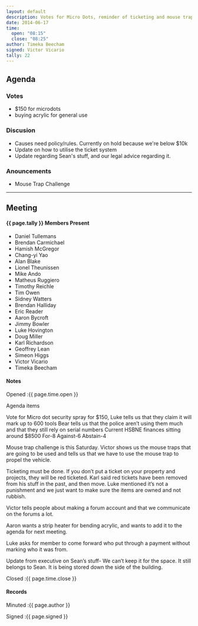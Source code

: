 ```yaml
---
layout: default
description: Votes for Micro Dots, reminder of ticketing and mouse trap challenge
date: 2014-06-17
time:
  open: "08:15"
  close: "08:25"
author: Timeka Beecham
signed: Victor Vicario
tally: 22
---
```


## Agenda

### Votes
* $150 for microdots
* buying acrylic for general use

### Discusion
* Causes need policy/rules. Currently on hold because we're below $10k
* Update on how to utilise the ticket system
* Update regarding Sean's stuff, and our legal advice regarding it.

### Anouncements
* Mouse Trap Challenge


---

## Meeting

#### {{ page.tally }} Members Present

* Daniel Tullemans
* Brendan Carmichael
* Hamish McGregor
* Chang-yi Yao
* Alan Blake
* Lionel Theunissen
* Mike Ando
* Matheus Ruggiero
* Timothy Reichle
* Tim Owen
* Sidney Watters
* Brendan Halliday
* Eric Reader
* Aaron Bycroft
* Jimmy Bowler
* Luke Hovington
* Doug Miller
* Karl Richardson
* Geoffrey Lean
* Simeon Higgs
* Victor Vicario
* Timeka Beecham

#### Notes

Opened
:{{ page.time.open }}

Agenda items

Vote for Micro dot security spray for $150, 
Luke tells us that they claim it will mark up to 600 tools
Bear tells us that the police aren’t using them much and that they still rely on serial numbers
Current HSBNE finances sitting around $8500
For-8
Against-6
Abstain-4

Mouse trap challenge is this Saturday. Victor shows us the mouse traps that are going to be used and tells us that we have to use the mouse trap to propel the vehicle. 

Ticketing must be done. If you don’t put a ticket on your property and projects, they will be red ticketed. 
Karl said red tickets have been removed from his stuff in the past, and then move. 
Luke mentioned it’s not a punishment and we just want to make sure the items are owned and not rubbish.

Victor tells people about making a forum account and that we communicate on the forums a lot.  

Aaron wants a strip heater for bending acrylic, and wants to add it to the agenda for next meeting.

Luke asks for member to come forward who put through a payment without marking who it was from.

Update from executive on Sean’s stuff- We can’t keep it for the space. It still belongs to Sean. It is being stored down the side of the building.

Closed
:{{ page.time.close }}

#### Records

Minuted
:{{ page.author }}

Signed
:{{ page.signed }}
